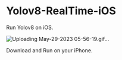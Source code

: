 # Yolov8-RealTime-iOS

Run Yolov8 on iOS.

![Uploading May-29-2023 05-56-19.gif…]()

Download and Run on your iPhone.

